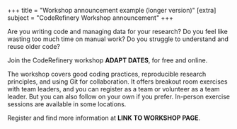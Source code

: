 +++
title = "Workshop announcement example (longer version)"
[extra]
subject = "CodeRefinery Workshop announcement"
+++

Are you writing code and managing data for your research? Do you feel like
wasting too much time on manual work? Do you struggle to understand and reuse older code?

Join
the CodeRefinery workshop
**ADAPT DATES**,
for free and online.

The workshop covers good coding practices, reproducible research principles,
and using Git for collaboration. It offers breakout room exercises with team
leaders, and you can register as a team or volunteer as a team leader.
But you can also follow on your own if you prefer.
In-person exercise sessions are available in some locations.

Register and find more information at
**LINK TO WORKSHOP PAGE**.

